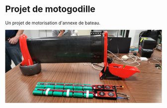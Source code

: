 <!--# Motogodille -->
<!--$ Freecad-->
<!--$ C++ -->
<!--% Un projet de motorisation d'annexe de bateau -->


# Projet de motogodille

Un projet de motorisation d'annexe de bateau.

![Image](Images/1.jpg)

